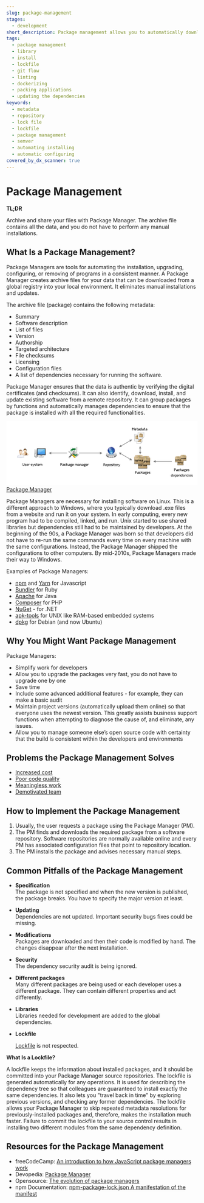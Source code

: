 ```yaml
---
slug: package-management
stages:
  - development
short_description: Package management allows you to automatically download, install, and update software using remote repositories and in a consistent manner. Package managers are software tools that eliminate maintaining the software manually.
tags:
  - package management
  - library
  - install
  - lockfile
  - git flow
  - linting
  - dockerizing
  - packing applications
  - updating the dependencies
keywords:
  - metadata
  - repository
  - lock file
  - lockfile
  - package management
  - semver
  - automating installing
  - automatic configuring
covered_by_dx_scanner: true
---
```


# Package Management

**TL;DR**

Archive and share your files with Package Manager. The archive file contains all the data, and you do not have to perform any manual installations.

## What Is a Package Management?

Package Managers are tools for automating the installation, upgrading, configuring, or removing of programs in a consistent manner. A Package Manager creates archive files for your data that can be downloaded from a global registry into your local environment. It eliminates manual installations and updates.

The archive file (package) contains the following metadata:
  - Summary
  - Software description
  - List of files
  - Version
  - Authorship
  - Targeted architecture
  - File checksums
  - Licensing
  - Configuration files
  - A list of dependencies necessary for running the software.

Package Manager ensures that the data is authentic by verifying the digital certificates (and checksums). It can also identify, download, install, and update existing software from a remote repository. It can group packages by functions and automatically manages dependencies to ensure that the package is installed with all the required functionalities.

![Package Manager](/files/package_manager.png)  
[Package Manager](https://devopedia.org/package-manager)

Package Managers are necessary for installing software on Linux. This is a different approach to Windows, where you typically download .exe files from a website and run it on your system. In early computing, every new program had to be compiled, linked, and run. Unix started to use shared libraries but dependencies still had to be maintained by developers. At the beginning of the 90s, a Package Manager was born so that developers did not have to re-run the same commands every time on every machine with the same configurations. Instead, the Package Manager shipped the configurations to other computers. By mid-2010s, Package Managers made their way to Windows.

Examples of Package Managers:

- [npm](https://en.wikipedia.org/wiki/Npm) and [Yarn](https://yarnpkg.com/lang/en/) for Javascript
- [Bundler](https://bundler.io/) for Ruby
- [Apache](https://maven.apache.org/) for Java
- [Composer](https://getcomposer.org/) for PHP
- [NuGet](https://www.nuget.org/) - for .NET
- [apk-tools](http://apk-tools.sourceforge.net/) for UNIX like RAM-based embedded systems
- [dpkg](https://wiki.debian.org/Teams/Dpkg) for Debian (and now Ubuntu)

## Why You Might Want Package Management

Package Managers:

- Simplify work for developers
- Allow you to upgrade the packages very fast, you do not have to upgrade one by one
- Save time
- Include some advanced additional features - for example, they can make a basic audit
- Maintain project versions (automatically upload them online) so that everyone uses the newest version. This greatly assists business support functions when attempting to diagnose the cause of, and eliminate, any issues.
- Allow you to manage someone else’s open source code with certainty that the build is consistent within the developers and environments

## Problems the Package Management Solves

- [Increased cost](/problems/increased-cost)
- [Poor code quality](/problems/poor-code-quality)
- [Meaningless work](/problems/meaningless-work)
- [Demotivated team](/problems/demotivated-team)

## How to Implement the Package Management

1. Usually, the user requests a package using the Package Manager (PM).
2. The PM finds and downloads the required package from a software repository. Software repositories are normally available online and every PM has associated configuration files that point to repository location.
3. The PM installs the package and advises necessary manual steps.

## Common Pitfalls of the Package Management

- **Specification**  
  The package is not specified and when the new version is published, the package breaks. You have to specify the major version at least.
- **Updating**  
  Dependencies are not updated. Important security bugs fixes could be missing.
- **Modifications**  
  Packages are downloaded and then their code is modified by hand. The changes disappear after the next installation.
- **Security**  
  The dependency security audit is being ignored.
- **Different packages**  
  Many different packages are being used or each developer uses a different package. They can contain different properties and act differently.
- **Libraries**  
  Libraries needed for development are added to the global dependencies.
- **Lockfile**

  [Lockfile](/practices/lockfile) is not respected.

**What Is a Lockfile?**

A lockfile keeps the information about installed packages, and it should be committed into your Package Manager source repositories. The lockfile is generated automatically for any operations. It is used for describing the dependency tree so that colleagues are guaranteed to install exactly the same dependencies. It also lets you "travel back in time" by exploring previous versions, and checking any former dependencies. The lockfile allows your Package Manager to skip repeated metadata resolutions for previously-installed packages and, therefore, makes the installation much faster. Failure to commit the lockfile to your source control results in installing two different modules from the same dependency definition.

## Resources for the Package Management

- freeCodeCamp: [An introduction to how JavaScript package managers work](https://www.freecodecamp.org/news/javascript-package-managers-101-9afd926add0a/)
- Devopedia: [Package Manager](https://devopedia.org/package-manager#Linode-2017)
- Opensource: [The evolution of package managers](https://opensource.com/article/18/7/evolution-package-managers)
- npm Documentation: [npm-package-lock.json A manifestation of the manifest](https://docs.npmjs.com/files/package-lock.json)
